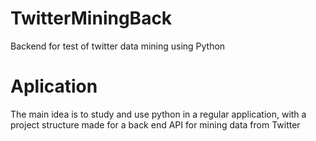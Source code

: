 # TwitterMiningBack
 Backend for test of twitter data mining using Python

# Aplication
The main idea is to study and use python in a regular application, with a project structure made for a back end API for mining data from Twitter